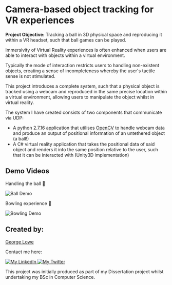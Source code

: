# Camera-based object tracking for VR experiences

**Project Objective:** Tracking a ball in 3D physical space and reproducing it within a VR headset, such that ball games can be played.

Immersivity of Virtual Reality experiences is often enhanced when users are able to interact with objects within a virtual environment. 

Typically the mode of interaction restricts users to handling non-existent objects, creating a sense of incompleteness whereby the user's tactile sense is not stimulated. 

This project introduces a complete system, such that a physical object is tracked using a webcam and reproduced in the same precise location within a virtual environment, allowing users to manipulate the object whilst in virtual reality.

The system I have created consists of two components that communicate via UDP:

- A python 2.7.16 application that utilises [OpenCV](https://opencv.org/) to handle webcam data and produce an output of positional information of an untethered object (a ball!)
- A C# virtual reality application that takes the positional data of said object and renders it into the same position relative to the user, such that it can be interacted with (Unity3D implementation)

## Demo Videos

Handling the ball 🎾

![Ball Demo](https://media.giphy.com/media/w53V104XFiCCjfoaR7/giphy-downsized-large.gif)

Bowling experience 🎳

![Bowling Demo](https://media.giphy.com/media/WoanwYbF20QDUPGmPu/giphy.gif)


## Created by:

[George Lowe](https://github.com/georgelowe)

Contact me here:

<p align="left">
  <a href="https://www.linkedin.com/in/george-lowe/"> 
    <img alt="My LinkedIn" src="https://img.shields.io/badge/-LinkedIn-0072b1?style=flat&logo=Linkedin&logoColor=white" />
  </a>
  <a href="https://twitter.com/gloweio"> 
    <img alt="My Twitter" src="https://img.shields.io/badge/-Twitter-00acee?style=flat&logo=Twitter&logoColor=white" />
  </a>
</p>


This project was initially produced as part of my Dissertation project whilst undertaking my BSc in Computer Science.
